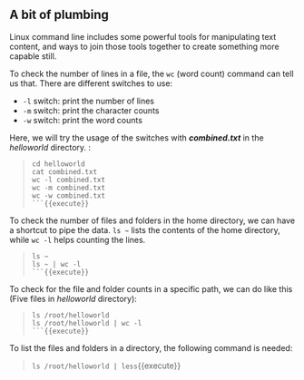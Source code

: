 ## A bit of plumbing

Linux command line includes some powerful tools for manipulating text content, and ways to join those tools together to create something more capable still.

To check the number of lines in a file, the `wc` (word count) command can tell us that. There are different switches to use:
- `-l` switch: print the number of lines
- `-m` switch: print the character counts
- `-w` switch: print the word counts

Here, we will try the usage of the switches with **_combined.txt_** in the _helloworld_ directory. :
> ```
> cd helloworld
> cat combined.txt
> wc -l combined.txt
> wc -m combined.txt
> wc -w combined.txt
> ```{{execute}}

To check the number of files and folders in the home directory, we can have a shortcut to pipe the data. `ls ~` lists the contents of the home directory, while `wc -l` helps counting the lines. 
> ```
> ls ~
> ls ~ | wc -l
> ```{{execute}}

To check for the file and folder counts in a specific path, we can do like this (Five files in _helloworld_ directory):
> ```
> ls /root/helloworld
> ls /root/helloworld | wc -l
> ```{{execute}}

To list the files and folders in a directory, the following command is needed:
> `ls /root/helloworld | less`{{execute}}

<br/>
